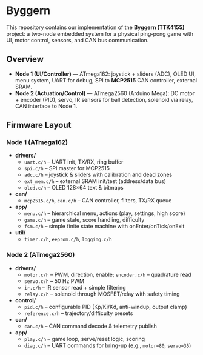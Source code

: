 # Byggern
This repository contains our implementation of the **Byggern (TTK4155)** project: a two-node embedded system for a physical ping‑pong game with UI, motor control, sensors, and CAN bus communication.

## Overview

- **Node 1 (UI/Controller)** — ATmega162: joystick + sliders (ADC), OLED UI, menu system, UART for debug, SPI to **MCP2515** CAN controller, external SRAM.
- **Node 2 (Actuation/Control)** — ATmega2560 (Arduino Mega): DC motor + encoder (PID), servo, IR sensors for ball detection, solenoid via relay, CAN interface to Node 1.

## Firmware Layout

### Node 1 (ATmega162)
- **drivers/**
  - `uart.c/h` – UART init, TX/RX, ring buffer
  - `spi.c/h` – SPI master for MCP2515
  - `adc.c/h` – joystick & sliders with calibration and dead zones
  - `ext_mem.c/h` – external SRAM init/test (address/data bus)
  - `oled.c/h` – OLED 128×64 text & bitmaps
- **can/**
  - `mcp2515.c/h`, `can.c/h` – CAN controller, filters, TX/RX queue
- **app/**
  - `menu.c/h` – hierarchical menu, actions (play, settings, high score)
  - `game.c/h` – game state, score handling, difficulty
  - `fsm.c/h` – simple finite state machine with onEnter/onTick/onExit
- **util/**
  - `timer.c/h`, `eeprom.c/h`, `logging.c/h`

### Node 2 (ATmega2560)
- **drivers/**
  - `motor.c/h` – PWM, direction, enable; `encoder.c/h` – quadrature read
  - `servo.c/h` – 50 Hz PWM
  - `ir.c/h` – IR sensor read + simple filtering
  - `relay.c/h` – solenoid through MOSFET/relay with safety timing
- **control/**
  - `pid.c/h` – configurable PID (Kp/Ki/Kd, anti-windup, output clamp)
  - `reference.c/h` – trajectory/difficulty presets
- **can/**
  - `can.c/h` – CAN command decode & telemetry publish
- **app/**
  - `play.c/h` – game loop, serve/reset logic, scoring
  - `diag.c/h` – UART commands for bring-up (e.g., `motor=80`, `servo=35`)
